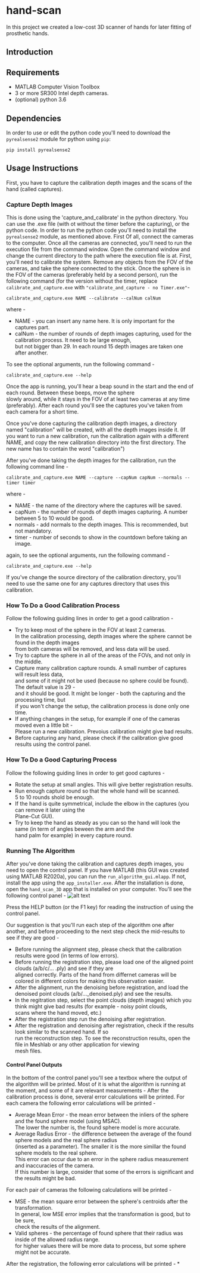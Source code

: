 # hand-scan
In this project we created a low-cost 3D scanner of hands for later fitting of prosthetic hands.

## Introduction


## Requirements
* MATLAB Computer Vision Toolbox
* 3 or more SR300 Intel depth cameras.
* (optional) python 3.6

## Dependencies
In order to use or edit the python code you'll need to download the `pyrealsense2` module for python using `pip`:
```
pip install pyrealsense2
```

## Usage Instructions
First, you have to capture the calibration depth images and the scans of the hand (called captures).

### Capture Depth Images
This is done using the 'capture_and_calibrate' in the python directory.
You can use the .exe file (with ot without the timer before the capturing), or the python code. In order to run
the python code you'll need to install the `pyrealsense2` module, as mentioned above.
First Of all, connect the cameras to the computer.
Once all the cameras are connected, you'll need to run the execution file from the command window.
Open the command window and change the current directory to the path where the execution file is at.
First, you'll need to calibrate the system. Remove any objects from the FOV of the cameras, and 
take the sphere connected to the stick. 
Once the sphere is in the FOV of the cameras (preferably held by a second person), run the following command (for 
the version without the timer, replace ``` calibrate_and_capture.exe ``` with ``` "calibrate_and_capture - no Timer.exe" ```- 
```
calibrate_and_capture.exe NAME --calibrate --calNum calNum
```
where - 
* NAME - you can insert any name here. It is only important for the captures part.
* calNum - the number of rounds of depth images capturing, used for the calibration process. It need to be large enough, \
but not bigger than 29. In each round 15 depth images are taken one after another.

To see the optional arguments, run the following command - 
```
calibrate_and_capture.exe --help
```
Once the app is running, you'll hear a beap sound in the start and the end of each round. Between these beeps, move the sphere \
slowly around, while it stays in the FOV of at least two cameras at any time (preferably).
After each round you'll see the captures you've taken from each camera for a short time.

Once you've done capturing the calibration depth images, a directory named "calibration" will be created, with all the depth images inside it.
(If you want to run a new calibration, run the calibration again with a different NAME, and copy the new calibration directory into the first directory.
The new name has to contain the word "calibration")


After you've done taking the depth images for the calibration, run the following command line - 
```
calibrate_and_capture.exe NAME --capture --capNum capNum --normals --timer timer
```
where - 
* NAME - the name of the directory where the captures will be saved.
* capNum - the number of rounds of depth images capturing. A number between 5 to 10 would be good.
* normals - add normals to the depth images. This is recommended, but not mandatory.
* timer - number of seconds to show in the countdown before taking an image.

again, to see the optional arguments, run the following command - 
```
calibrate_and_capture.exe --help
```
If you've change the source directory of the calibration directory, you'll need to use the same one for any captures directory 
that uses this calibration.

### How To Do a Good Calibration Process
Follow the following guiding lines in order to get a good calibration - 
* Try to keep most of the sphere in the FOV at least 2 cameras. \
In the calibration processing, depth images where the sphere cannot be found in the depth images \
from both cameras will be removed, and less data will be used.
* Try to capture the sphere in all of the areas of the FOVs, and not only in the middle.
* Capture many calibration capture rounds. A small number of captures will result less data, \
and some of it might not be used (because no sphere could be found). The default value is 29 - \
and it should be good. It might be longer - both the capturing and the processing time, but \
if you won't change the setup, the calibration process is done only one time.
* If anything changes in the setup, for example if one of the cameras moved even a little bit - \
Please run a new calibration. Prevoius calibration might give bad results.
* Before capturing any hand, please check if the calibration give good results using the control panel.

### How To Do a Good Capturing Process
Follow the following guiding lines in order to get good captures - 
* Rotate the setup at small angles. This will give better registration results.
* Run enough capture round so that the whole hand will be scanned. \
5 to 10 rounds shold be enough.
* If the hand is quite symmetrical, include the elbow in the captures (you can remove it later using the \
Plane-Cut GUI).
* Try to keep the hand as steady as you can so the hand will look the same (in term of angles beween the arm and the \
hand palm for example) in every capture round.


### Running The Algorithm

After you've done taking the calibration and captures depth images, you need to open the control panel.
If you have MATLAB (this GUI was created using MATLAB R2020a), you can run the ```run_algorithm_gui.mlapp```.
If not, install the app using the ```app_installer.exe```.
After the installation is done, open the ```hand_scan_3D``` app that is installed on your computer.
You'll see the following control panel - 
![alt text](https://github.com/Haifa3D/hand-scan/tree/main/images/application_gui.png?raw=true)

Press the HELP button (or the F1 key) for reading the instruction of using the control panel.

Our suggestion is that you'll run each step of the algorithm one after another, and before proceeding 
to the next step check the mid-results to see if they are good -
* Before running the alignment step, please check that the calibration results were good (in terms of low errors).
* Before running the registration step, please load one of the aligned point clouds (a/b/c/... .ply) and see if they are \
aligned correctly. Parts of the hand from differnet cameras will be colored in different colors for making this observation easier.
* After the alignment, run the denoising before registration, and load the denoised point clouds (a/b/..._denoised.ply) and see the results.
* In the regitration step, select the point clouds (depth images) which you think might give bad results (for example - noisy point clouds, \
scans where the hand moved, etc.)
* After the registration step run the denoising after registration.
* After the registration and denoising after registration, check if the results look similar to the scanned hand. If so\
 run the reconstruction step. To see the reconstruction results, open the file in Meshlab or any other application for viewing \
 mesh files.


#### Control Panel Outputs
In the bottom of the control panel you'll see a textbox where the output of the algorithm will be printed.
Most of it is what the algorithm is running at the moment, and some of it are relevant measurements - 
After the calibration process is done, several error calculations will be printed.
For each camera the following error calculations will be printed -
* Average Mean Error - the mean error between the inliers of the sphere and the found sphere model (using MSAC). \
The lower the number is, the found sphere model is more accurate.
* Average Radius Error - the difference between the average of the found sphere models and the real sphere radius \
(inserted as a parameter). The smaller it is the more simillar the found sphere models to the real sphere. \
This error can occur due to an error in the sphere radius measurement and inaccuracies of the camera. \
If this number is large, consider that some of the errors is significant and the results might be bad.

For each pair of cameras the following calculations will be printed -
* MSE - the mean square error between the sphere's centroids after the transformation. \
In general, low MSE error implies that the transformation is good, but to be sure, \
check the results of the alignment.
* Valid spheres - the percentage of found sphere that their radius was inside of the allowed radius range. \
for higher values there will be more data to process, but some sphere might not be accurate.

After the registration, the following error calculations will be printed - 
* 




